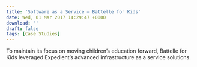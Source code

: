 ```yaml
---
title: 'Software as a Service – Battelle for Kids'
date: Wed, 01 Mar 2017 14:29:47 +0000
download: ''
draft: false
tags: [Case Studies]
---
```


To maintain its focus on moving children’s education forward, Battelle for Kids leveraged Expedient’s advanced infrastructure as a service solutions.